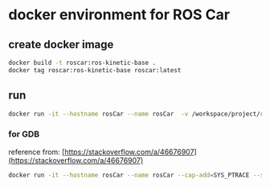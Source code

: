 # docker environment for ROS Car

## create docker image

```sh
docker build -t roscar:ros-kinetic-base .
docker tag roscar:ros-kinetic-base roscar:latest
```

## run

```sh
docker run -it --hostname rosCar --name rosCar  -v /workspace/project/rosCar/car:/car roscar:ros-kinetic-base bash
```

### for GDB

reference from: [https://stackoverflow.com/a/46676907](https://stackoverflow.com/a/46676907)


```sh
docker run -it --hostname rosCar --name rosCar --cap-add=SYS_PTRACE --security-opt seccomp=unconfined -v /workspace/project/rosCar/car:/car roscar:ros-kinetic-base bash
```

